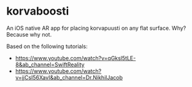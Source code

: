 # korvaboosti

An iOS native AR app for placing korvapuusti on any flat surface. Why? Because why not.

Based on the following tutorials: 
- https://www.youtube.com/watch?v=qGksl5tLE-8&ab_channel=SwiftReality
- https://www.youtube.com/watch?v=jjCsI56XavI&ab_channel=Dr.NikhilJacob
